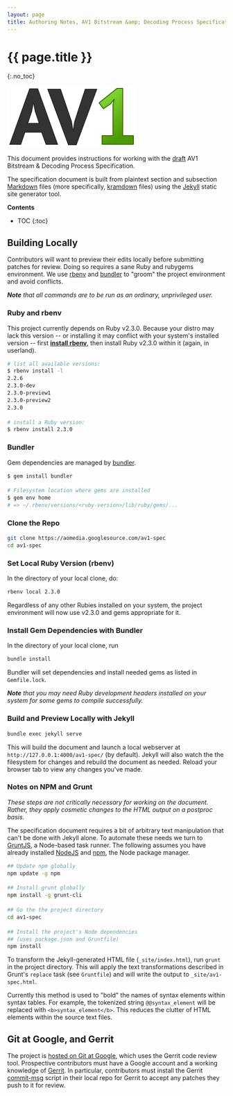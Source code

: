 ```yaml
---
layout: page
title: Authoring Notes, AV1 Bitstream &amp; Decoding Process Specification
---
```



# {{ page.title }}
{:.no_toc}


![AV1 logo graphic](images/av1-logo-297x142.png)

This document provides instructions for working with the [draft] AV1 Bitstream
&amp; Decoding Process Specification.

The specification document is built from plaintext section and subsection
[Markdown] files (more specifically, [kramdown] files) using the [Jekyll] static
site generator tool.


**Contents**

* TOC
{:toc}


## Building Locally

Contributors will want to preview their edits locally before submitting patches
for review. Doing so requires a sane Ruby and rubygems environment. We use
[rbenv] and [bundler] to "groom" the project environment and avoid conflicts.

_**Note** that all commands are to be run as an ordinary, unprivileged user._


### Ruby and rbenv

This project currently depends on Ruby v2.3.0. Because your distro may lack this
version -- or installing it may conflict with your system's installed version --
first **[install rbenv]**, then install Ruby v2.3.0 within it (again, in
userland).

~~~~~ bash
# list all available versions:
$ rbenv install -l
2.2.6
2.3.0-dev
2.3.0-preview1
2.3.0-preview2
2.3.0

# install a Ruby version:
$ rbenv install 2.3.0
~~~~~


### Bundler

Gem dependencies are managed by [bundler].

~~~~~ bash
$ gem install bundler

# Filesystem location where gems are installed
$ gem env home
# => ~/.rbenv/versions/<ruby-version>/lib/ruby/gems/...
~~~~~


### Clone the Repo

~~~~~ bash
git clone https://aomedia.googlesource.com/av1-spec
cd av1-spec
~~~~~


### Set Local Ruby Version (rbenv)

In the directory of your local clone, do:

~~~~~ bash
rbenv local 2.3.0
~~~~~

Regardless of any other Rubies installed on your system, the project environment
will now use v2.3.0 and gems appropriate for it.


### Install Gem Dependencies with Bundler

In the directory of your local clone, run

~~~~~ bash
bundle install
~~~~~

Bundler will set dependencies and install needed gems as listed in
`Gemfile.lock`.

_**Note** that you may need Ruby development headers installed on your system
for some gems to compile successfully._


### Build and Preview Locally with Jekyll

~~~~~ bash
bundle exec jekyll serve
~~~~~

This will build the document and launch a local webserver at
`http://127.0.0.1:4000/av1-spec/` (by default). Jekyll will also watch the
the filesystem for changes and rebuild the document as needed. Reload your
browser tab to view any changes you've made.


### Notes on NPM and Grunt

_These steps are not critically necessary for working on the document. Rather,
they apply cosmetic changes to the HTML output on a postproc basis._

The specification document requires a bit of arbitrary text manipulation that
can't be done with Jekyll alone. To automate these needs we turn to [GruntJS], a
Node-based task runner. The following assumes you have already installed
[NodeJS] and [npm], the Node package manager.

~~~~~ bash
## Update npm globally
npm update -g npm

## Install grunt globally
npm install -g grunt-cli

## Go the the project directory
cd av1-spec

## Install the project's Node dependencies
## (uses package.json and Gruntfile)
npm install
~~~~~

To transform the Jekyll-generated HTML file (`_site/index.html`), run `grunt` in
the project directory. This will apply the text transformations described in
Grunt's `replace` task (see `Gruntfile`) and will write the output to
`_site/av1-spec.html`.

Currently this method is used to "bold" the names of syntax elements within
syntax tables. For example, the tokenized string `@@syntax_element` will be
replaced with `<b>syntax_element</b>`. This reduces the clutter of HTML elements
within the source text files.


## Git at Google, and Gerrit

The project is [hosted on Git at Google](https://aomedia.googlesource.com/),
which uses the Gerrit code review tool. Prospective contributors must have a
Google account and a working knowledge of [Gerrit]. In particular, contributors
must install the Gerrit [commit-msg] script in their local repo for Gerrit to
accept any patches they push to it for review.



[draft]: .
[Markdown]: https://daringfireball.net/projects/markdown/
[kramdown]: https://kramdown.gettalong.org/
[Jekyll]: https://jekyllrb.com/
[rbenv]: https://github.com/rbenv/rbenv
[bundler]: http://bundler.io/
[install rbenv]: https://github.com/rbenv/rbenv#installation
[Gerrit]: https://gerrit-review.googlesource.com/Documentation/
[commit-msg]: https://gerrit-review.googlesource.com/Documentation/cmd-hook-commit-msg.html
[GruntJS]: https://gruntjs.com/
[NodeJS]: https://nodejs.org/
[npm]: https://www.npmjs.org/
